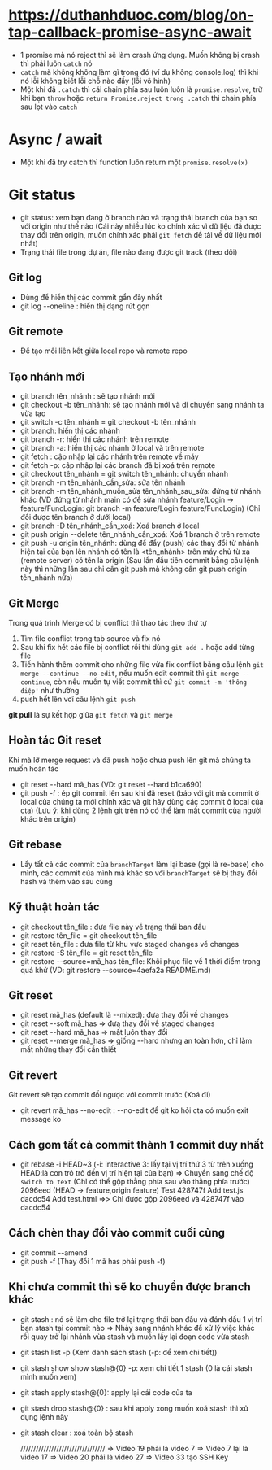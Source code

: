 # https://duthanhduoc.com/blog/on-tap-callback-promise-async-await

- 1 promise mà nó reject thì sẽ làm crash ứng dụng. Muốn không bị crash thì phải luôn `catch` nó
- `catch` mà không không làm gì trong đó (ví dụ không console.log) thì khi nó lỗi không biết lỗi chỗ nào đấy (lỗi vô hình)
- Một khi đã `.catch` thì cái chain phía sau luôn luôn là `promise.resolve`, trừ khi bạn `throw` hoặc `return Promise.reject trong .catch` thì chain phía sau lọt vào `catch`

# Async / await

- Một khi đã try catch thì function luôn return một `promise.resolve(x)`

# Git status

- git status: xem bạn đang ở branch nào và trạng thái branch của bạn so với origin như thế nào (Cái này nhiều lúc ko chính xác vì dữ liệu đã được thay đổi trên origin, muốn chính xác phải `git fetch` để tải về dữ liệu mới nhất)
- Trạng thái file trong dự án, file nào đang được git track (theo dõi)

## Git log

- Dùng để hiển thị các commit gần đây nhất
- git log --oneline : hiển thị dạng rút gọn

## Git remote

- Để tạo mối liên kết giữa local repo và remote repo

## Tạo nhánh mới

- git branch tên_nhánh : sẽ tạo nhánh mới
- git checkout -b tên_nhánh: sẽ tạo nhánh mới và di chuyển sang nhánh ta vừa tạo
- git switch -c tên_nhánh = git checkout -b tên_nhánh
- git branch: hiển thị các nhánh
- git branch -r: hiển thị các nhánh trên remote
- git branch -a: hiển thị các nhánh ở local và trên remote
- git fetch : cập nhập lại các nhánh trên remote về máy
- git fetch -p: cập nhập lại các branch đã bị xoá trên remote
- git checkout tên_nhánh = git switch tên_nhánh: chuyển nhánh
- git branch -m tên_nhánh_cần_sửa: sửa tên nhánh
- git branch -m tên_nhánh_muốn_sửa tên_nhánh_sau_sửa: đứng từ nhánh khác (VD đứng từ nhánh main có để sửa nhánh feature/Login -> feature/FuncLogin: git branch -m feature/Login feature/FuncLogin)
  (Chỉ đổi được tên branch ở dưới local)
- git branch -D tên_nhánh_cần_xoá: Xoá branch ở local
- git push origin --delete tên_nhánh_cần_xoá: Xoá 1 branch ở trên remote
- git push -u origin tên_nhánh: dùng để đẩy (push) các thay đổi từ nhánh hiện tại của bạn lên nhánh có tên là <tên_nhánh> trên máy chủ từ xa (remote server) có tên là origin (Sau lần đầu tiên commit bằng câu lệnh này thì những lần sau chỉ cần git push mà không cần git push origin tên_nhánh nữa)

## Git Merge

Trong quá trình Merge có bị conflict thì thao tác theo thứ tự

1. Tìm file conflict trong tab source và fix nó
2. Sau khi fix hết các file bị conflict rồi thì dùng `git add .` hoặc add từng file
3. Tiến hành thêm commit cho những file vừa fix conflict bằng câu lệnh `git merge --continue --no-edit`, nếu muốn edit commit thì `git merge --continue`, còn nếu muốn tự viết commit thì cứ `git commit -m 'thông điệp'` như thường
4. push hết lên vơí câu lệnh `git push`

**git pull** là sự kết hợp giữa `git fetch` và `git merge`

## Hoàn tác Git reset

Khi mà lỡ merge request và đã push hoặc chưa push lên git mà chúng ta muốn hoàn tác

- git reset --hard mã_has (VD: git reset --hard b1ca690)
- git push -f : ép git commit lên sau khi đã reset (báo với git mà commit ở local của chúng ta mới chính xác và git hãy dùng các commit ở local của cta)
  (Lưu ý: khi dùng 2 lệnh git trên nó có thể làm mất commit của người khác trên origin)

## Git rebase

- Lấy tất cả các commit của `branchTarget` làm lại base (gọi là re-base) cho mình, các commit của mình mà khác so với `branchTarget` sẽ bị thay đổi hash và thêm vào sau cùng

## Kỹ thuật hoàn tác

- git checkout tên_file : đưa file này về trạng thái ban đầu
- git restore tên_file = git checkout tên_file
- git reset tên_file : đưa file từ khu vực staged changes về changes
- git restore -S tên_file = git reset tên_file
- git restore --source=mã_has tên_file: Khôi phục file về 1 thời điểm trong quá khứ
  (VD: git restore --source=4aefa2a README.md)

## Git reset

- git reset mã_has (default là --mixed): đưa thay đổi về changes
- git reset --soft mã_has => đưa thay đổi về staged changes
- git reset --hard mã_has => mất luôn thay đổi
- git reset --merge mã_has => giống --hard nhưng an toàn hơn, chỉ làm mất những thay đổi cần thiết

## Git revert

Git revert sẽ tạo commit đối ngược với commit trước (Xoá đi)

- git revert mã_has --no-edit : --no-edit để git ko hỏi cta có muốn exit message ko

## Cách gom tất cả commit thành 1 commit duy nhất

- git rebase -i HEAD~3 (-i: interactive 3: lấy tại vị trí thứ 3 từ trên xuống HEAD:là con trỏ trỏ đến vị trí hiện tại của bạn) => Chuyển sang chế độ `switch to text`
  (Chỉ có thể gộp thằng phía sau vào thằng phía trước)
  2096eed (HEAD -> feature,origin feature) Test
  428747f Add test.js
  dacdc54 Add test.html
  =>> Chỉ được gộp 2096eed và 428747f vào dacdc54

## Cách chèn thay đổi vào commit cuối cùng

- git commit --amend
- git push -f (Thay đổi 1 mã has phải push -f)

## Khi chưa commit thì sẽ ko chuyển được branch khác

- git stash : nó sẽ làm cho file trở lại trạng thái ban đầu và đánh dấu 1 vị trí bạn stash tại commit nào
  => Nhảy sang nhánh khác để xử lý việc khác rồi quay trở lại nhánh vừa stash và muốn lấy lại đoạn code vừa stash
- git stash list -p (Xem danh sách stash (-p: để xem chi tiết))
- git stash show show stash@{0} -p: xem chi tiết 1 stash (0 là cái stash mình muốn xem)
- git stash apply stash@{0}: apply lại cái code của ta
- git stash drop stash@{0} : sau khi apply xong muốn xoá stash thì xử dụng lệnh này
- git stash clear : xoá toàn bộ stash

  /////////////////////////////////
  => Video 19 phải là video 7
  => Video 7 lại là video 17
  => Video 20 phải là video 27
  => Video 33 tạo SSH Key
